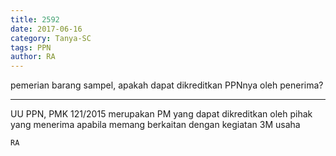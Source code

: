 ```yaml
---
title: 2592
date: 2017-06-16
category: Tanya-SC
tags: PPN
author: RA
---
```


pemerian barang sampel, apakah dapat dikreditkan PPNnya oleh penerima?

---

UU PPN, PMK 121/2015 merupakan PM yang dapat dikreditkan oleh pihak yang menerima apabila memang berkaitan dengan kegiatan 3M usaha

`RA`
